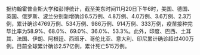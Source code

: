 据约翰霍普金斯大学和彭博统计，截至美东时间11月20日下午6时，美国、德国、英国、俄罗斯、波兰分别新增确诊6.5万例、4.8万例、4.0万例、3.6万例、2.3万例，累计确诊4769万例、534万例、986万例、914万例、333万例，疫苗接种完毕比率为58.9%、68.0%、69.0%、36.0%、53.3%。此外，印度、巴西、土耳其、法国、伊朗、阿根廷、西班牙、哥伦比亚、意大利、印尼累计确诊超过400万例。目前全球累计确诊2.57亿例，累计死亡515万例。